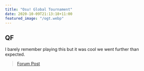 ```yaml
---
title: "Osu! Global Tournament"
date: 2020-10-09T21:13:18+11:00
featured_image: "/ogt.webp"
---
```


QF
----------
<!--more-->
I barely remember playing this but it was cool we went further than expected.

> [Forum Post](https://osu.ppy.sh/community/forums/topics/1120271)

